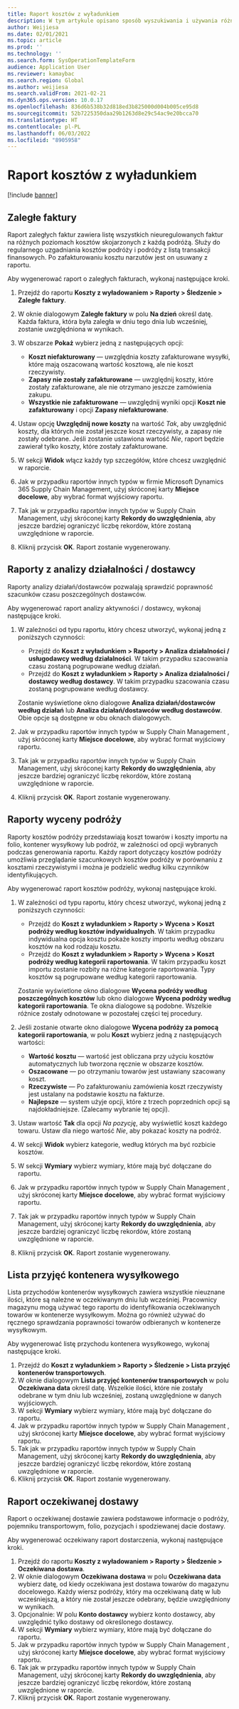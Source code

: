 ```yaml
---
title: Raport kosztów z wyładunkiem
description: W tym artykule opisano sposób wyszukiwania i używania różnych typów raportów dostępnych w module Koszty z wyładunkiem.
author: Weijiesa
ms.date: 02/01/2021
ms.topic: article
ms.prod: ''
ms.technology: ''
ms.search.form: SysOperationTemplateForm
audience: Application User
ms.reviewer: kamaybac
ms.search.region: Global
ms.author: weijiesa
ms.search.validFrom: 2021-02-21
ms.dyn365.ops.version: 10.0.17
ms.openlocfilehash: 836d6b538b32d818ed3b825000d004b005ce95d8
ms.sourcegitcommit: 52b7225350daa29b1263d8e29c54ac9e20bcca70
ms.translationtype: HT
ms.contentlocale: pl-PL
ms.lasthandoff: 06/03/2022
ms.locfileid: "8905958"
---
```

# <a name="landed-cost-reports"></a>Raport kosztów z wyładunkiem

[!include [banner](../../includes/banner.md)]

## <a name="outstanding-invoices"></a>Zaległe faktury

Raport zaległych faktur zawiera listę wszystkich nieuregulowanych faktur na różnych poziomach kosztów skojarzonych z każdą podróżą. Służy do regularnego uzgadniania kosztów podróży i podróży z listą transakcji finansowych. Po zafakturowaniu kosztu narzutów jest on usuwany z raportu.

Aby wygenerować raport o zaległych fakturach, wykonaj następujące kroki.

1. Przejdź do raportu **Koszty z wyładowaniem \> Raporty \> Śledzenie \> Zaległe faktury**.
1. W oknie dialogowym **Zaległe faktury** w polu **Na dzień** określ datę. Każda faktura, która była zaległa w dniu tego dnia lub wcześniej, zostanie uwzględniona w wynikach.
1. W obszarze **Pokaż** wybierz jedną z następujących opcji:

    - **Koszt niefakturowany** — uwzględnia koszty zafakturowane wysyłki, które mają oszacowaną wartość kosztową, ale nie koszt rzeczywisty.
    - **Zapasy nie zostały zafakturowane** — uwzględnij koszty, które zostały zafakturowane, ale nie otrzymano jeszcze zamówienia zakupu.
    - **Wszystkie nie zafakturowane** — uwzględnij wyniki opcji **Koszt nie zafakturowany** i opcji **Zapasy niefakturowane**.

1. Ustaw opcję **Uwzględnij nowe koszty** na wartość *Tak*, aby uwzględnić koszty, dla których nie został jeszcze koszt rzeczywisty, a zapasy nie zostały odebrane. Jeśli zostanie ustawiona wartość *Nie*, raport będzie zawierał tylko koszty, które zostały zafakturowane.
1. W sekcji **Widok** włącz każdy typ szczegółów, które chcesz uwzględnić w raporcie.
1. Jak w przypadku raportów innych typów w firmie Microsoft Dynamics 365 Supply Chain Management, użyj skróconej karty **Miejsce docelowe**, aby wybrać format wyjściowy raportu.
1. Tak jak w przypadku raportów innych typów w Supply Chain Management, użyj skróconej karty **Rekordy do uwzględnienia**, aby jeszcze bardziej ograniczyć liczbę rekordów, które zostaną uwzględnione w raporcie.
1. Kliknij przycisk **OK**. Raport zostanie wygenerowany.

## <a name="activityprovider-analysis-reports"></a>Raporty z analizy działalności / dostawcy

Raporty analizy działań/dostawców pozwalają sprawdzić poprawność szacunków czasu poszczególnych dostawców.

Aby wygenerować raport analizy aktywności / dostawcy, wykonaj następujące kroki.

1. W zależności od typu raportu, który chcesz utworzyć, wykonaj jedną z poniższych czynności:

    - Przejdź do **Koszt z wyładunkiem \> Raporty \> Analiza działalności / usługodawcy według działalności**. W takim przypadku szacowania czasu zostaną pogrupowane według działań.
    - Przejdź do **Koszt z wyładunkiem \> Raporty \> Analiza działalności / dostawcy według dostawcy**. W takim przypadku szacowania czasu zostaną pogrupowane według dostawcy.

    Zostanie wyświetlone okno dialogowe **Analiza działań/dostawców według działań** lub **Analiza działań/dostawców według dostawców**. Obie opcje są dostępne w obu oknach dialogowych.

1. Jak w przypadku raportów innych typów w Supply Chain Management , użyj skróconej karty **Miejsce docelowe**, aby wybrać format wyjściowy raportu.
1. Tak jak w przypadku raportów innych typów w Supply Chain Management, użyj skróconej karty **Rekordy do uwzględnienia**, aby jeszcze bardziej ograniczyć liczbę rekordów, które zostaną uwzględnione w raporcie.
1. Kliknij przycisk **OK**. Raport zostanie wygenerowany.

## <a name="voyage-costing-reports"></a>Raporty wyceny podróży

Raporty kosztów podróży przedstawiają koszt towarów i koszty importu na folio, kontener wysyłkowy lub podróż, w zależności od opcji wybranych podczas generowania raportu. Każdy raport dotyczący kosztów podróży umożliwia przeglądanie szacunkowych kosztów podróży w porównaniu z kosztami rzeczywistymi i można je podzielić według kilku czynników identyfikujących.

Aby wygenerować raport kosztów podróży, wykonaj następujące kroki.

1. W zależności od typu raportu, który chcesz utworzyć, wykonaj jedną z poniższych czynności:

    - Przejdź do **Koszt z wyładunkiem \> Raporty \> Wycena \> Koszt podróży według kosztów indywidualnych**. W takim przypadku indywidualna opcja kosztu pokaże koszty importu według obszaru kosztów na kod rodzaju kosztu.
    - Przejdź do **Koszt z wyładunkiem \> Raporty \> Wycena \> Koszt podróży według kategorii raportowania**. W takim przypadku koszt importu zostanie rozbity na różne kategorie raportowania. Typy kosztów są pogrupowane według kategorii raportowania.

    Zostanie wyświetlone okno dialogowe **Wycena podróży według poszczególnych kosztów** lub okno dialogowe **Wycena podróży według kategorii raportowania**. Te okna dialogowe są podobne. Wszelkie różnice zostały odnotowane w pozostałej części tej procedury.

1. Jeśli zostanie otwarte okno dialogowe **Wycena podróży za pomocą kategorii raportowania**, w polu **Koszt** wybierz jedną z następujących wartości:

    - **Wartość kosztu** — wartość jest obliczana przy użyciu kosztów automatycznych lub tworzona ręcznie w obszarze kosztów.
    - **Oszacowane** — po otrzymaniu towarów jest ustawiany szacowany koszt.
    - **Rzeczywiste** — Po zafakturowaniu zamówienia koszt rzeczywisty jest ustalany na podstawie kosztu na fakturze.
    - **Najlepsze** — system użyje opcji, które z trzech poprzednich opcji są najdokładniejsze. (Zalecamy wybranie tej opcji).

1. Ustaw wartość **Tak** dla opcji *Na pozycję*, aby wyświetlić koszt każdego towaru. Ustaw dla niego wartość *Nie*, aby pokazać koszty na podróż.
1. W sekcji **Widok** wybierz kategorie, według których ma być rozbicie kosztów.
1. W sekcji **Wymiary** wybierz wymiary, które mają być dołączane do raportu.
1. Jak w przypadku raportów innych typów w Supply Chain Management , użyj skróconej karty **Miejsce docelowe**, aby wybrać format wyjściowy raportu.
1. Tak jak w przypadku raportów innych typów w Supply Chain Management, użyj skróconej karty **Rekordy do uwzględnienia**, aby jeszcze bardziej ograniczyć liczbę rekordów, które zostaną uwzględnione w raporcie.
1. Kliknij przycisk **OK**. Raport zostanie wygenerowany.

## <a name="shipping-container-receipts-list"></a>Lista przyjęć kontenera wysyłkowego

Lista przychodów kontenerów wysyłkowych zawiera wszystkie nieuznane ilości, które są należne w oczekiwanym dniu lub wcześniej. Pracownicy magazynu mogą używać tego raportu do identyfikowania oczekiwanych towarów w kontenerze wysyłkowym. Można go również używać do ręcznego sprawdzania poprawności towarów odbieranych w kontenerze wysyłkowym.

Aby wygenerować listę przychodu kontenera wysyłkowego, wykonaj następujące kroki.

1. Przejdź do **Koszt z wyładunkiem \> Raporty \> Śledzenie \> Lista przyjęć kontenerów transportowych**.
1. W oknie dialogowym **Lista przyjęć kontenerów transportowych** w polu **Oczekiwana data** określ datę. Wszelkie ilości, które nie zostały odebrane w tym dniu lub wcześniej, zostaną uwzględnione w danych wyjściowych.
1. W sekcji **Wymiary** wybierz wymiary, które mają być dołączane do raportu.
1. Jak w przypadku raportów innych typów w Supply Chain Management , użyj skróconej karty **Miejsce docelowe**, aby wybrać format wyjściowy raportu.
1. Tak jak w przypadku raportów innych typów w Supply Chain Management, użyj skróconej karty **Rekordy do uwzględnienia**, aby jeszcze bardziej ograniczyć liczbę rekordów, które zostaną uwzględnione w raporcie.
1. Kliknij przycisk **OK**. Raport zostanie wygenerowany.

## <a name="expected-delivery-report"></a>Raport oczekiwanej dostawy

Raport o oczekiwanej dostawie zawiera podstawowe informacje o podróży, pojemniku transportowym, folio, pozycjach i spodziewanej dacie dostawy.

Aby wygenerować oczekiwany raport dostarczenia, wykonaj następujące kroki.

1. Przejdź do raportu **Koszty z wyładowaniem \> Raporty \> Śledzenie \> Oczekiwana dostawa**.
1. W oknie dialogowym **Oczekiwana dostawa** w polu **Oczekiwana data** wybierz datę, od kiedy oczekiwana jest dostawa towarów do magazynu docelowego. Każdy wiersz podróży, który ma oczekiwaną datę w lub wcześniejszą, a który nie został jeszcze odebrany, będzie uwzględniony w wynikach.
1. Opcjonalnie: W polu **Konto dostawcy** wybierz konto dostawcy, aby uwzględnić tylko dostawy od określonego dostawcy.
1. W sekcji **Wymiary** wybierz wymiary, które mają być dołączane do raportu.
1. Jak w przypadku raportów innych typów w Supply Chain Management , użyj skróconej karty **Miejsce docelowe**, aby wybrać format wyjściowy raportu.
1. Tak jak w przypadku raportów innych typów w Supply Chain Management, użyj skróconej karty **Rekordy do uwzględnienia**, aby jeszcze bardziej ograniczyć liczbę rekordów, które zostaną uwzględnione w raporcie.
1. Kliknij przycisk **OK**. Raport zostanie wygenerowany.

